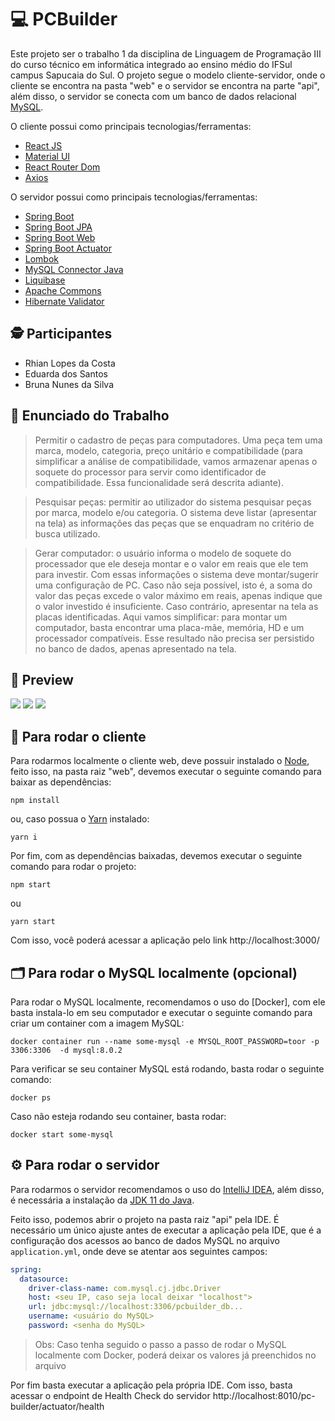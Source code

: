# :computer: PCBuilder

Este projeto ser o trabalho 1 da disciplina de Linguagem de Programação III do curso técnico em informática integrado
ao ensino médio do IFSul campus Sapucaia do Sul. O projeto segue o modelo cliente-servidor, onde o cliente se encontra na pasta "web" e 
o servidor se encontra na parte "api", além disso, o servidor se conecta com um banco de dados relacional [MySQL](https://www.mysql.com/).

O cliente possui como principais tecnologias/ferramentas:

- [React JS](https://reactjs.org/)
- [Material UI](https://mui.com/)
- [React Router Dom](https://v5.reactrouter.com/web/guides/quick-start)
- [Axios](https://axios-http.com/docs/intro)

O servidor possui como principais tecnologias/ferramentas:

- [Spring Boot](https://spring.io/projects/spring-boot)
- [Spring Boot JPA](https://spring.io/projects/spring-data-jpa)
- [Spring Boot Web](https://spring.io/guides/gs/spring-boot/)
- [Spring Boot Actuator](https://docs.spring.io/spring-boot/docs/current/reference/html/actuator.html)
- [Lombok](https://projectlombok.org/)
- [MySQL Connector Java](https://mvnrepository.com/artifact/mysql/mysql-connector-java)
- [Liquibase](https://liquibase.org/)
- [Apache Commons](https://commons.apache.org/)
- [Hibernate Validator](https://hibernate.org/validator/documentation/getting-started/)

## :detective: Participantes

- Rhian Lopes da Costa
- Eduarda dos Santos
- Bruna Nunes da Silva

## :dart:	Enunciado do Trabalho

> Permitir o cadastro de peças para computadores. Uma peça tem uma marca, modelo, categoria, preço unitário e compatibilidade (para simplificar a análise de compatibilidade, vamos armazenar apenas o soquete do processor para servir como identificador de compatibilidade. Essa funcionalidade será descrita adiante).

> Pesquisar peças: permitir ao utilizador do sistema pesquisar peças por marca, modelo e/ou categoria. O sistema deve listar (apresentar na tela) as informações das peças que se enquadram no critério de busca utilizado.

> Gerar computador: o usuário informa o modelo de soquete do processador que ele deseja montar e o valor em reais que ele tem para investir. Com essas informações o sistema deve montar/sugerir uma configuração de PC. Caso não seja possível, isto é, a soma do valor das peças excede o valor máximo em reais, apenas indique que o valor investido é insuficiente. Caso contrário, apresentar na tela as placas identificadas. Aqui vamos simplificar: para montar um computador, basta encontrar uma placa-mãe, memória, HD e um processador compatíveis. Esse resultado não precisa ser persistido no banco de dados, apenas apresentado na tela.

## :eyes: Preview

![](https://cdn.discordapp.com/attachments/576875163686010911/945528975554396200/unknown.png)
![](https://cdn.discordapp.com/attachments/576875163686010911/945529177443008542/unknown.png)
![](https://cdn.discordapp.com/attachments/576875163686010911/945529223869784134/unknown.png)

## :nail_care: Para rodar o cliente

Para rodarmos localmente o cliente web, deve possuir instalado o [Node](https://nodejs.org/en/), feito isso, na pasta raiz "web", devemos executar o seguinte
comando para baixar as dependências:

```shell
npm install
```

ou, caso possua o [Yarn](https://yarnpkg.com/) instalado:

```shell
yarn i
```

Por fim, com as dependências baixadas, devemos executar o seguinte comando para rodar o projeto:

```shell
npm start
```

ou

```shell
yarn start
```

Com isso, você poderá acessar a aplicação pelo link http://localhost:3000/

## :card_index_dividers: Para rodar o MySQL localmente (opcional)


Para rodar o MySQL localmente, recomendamos o uso do [Docker], com ele basta instala-lo em seu computador e executar o seguinte comando para criar um container com a imagem MySQL:

```shell
docker container run --name some-mysql -e MYSQL_ROOT_PASSWORD=toor -p 3306:3306  -d mysql:8.0.2
```

Para verificar se seu container MySQL está rodando, basta rodar o seguinte comando:

```shell
docker ps
```

Caso não esteja rodando seu container, basta rodar:

```shell
docker start some-mysql
```

## :gear: Para rodar o servidor

Para rodarmos o servidor recomendamos o uso do [IntelliJ IDEA](https://www.jetbrains.com/idea/), além disso, é necessária a instalação da [JDK 11 do Java](https://www.oracle.com/java/technologies/javase/jdk11-archive-downloads.html).

Feito isso, podemos abrir o projeto na pasta raiz "api" pela IDE. É necessário um único ajuste antes de executar a aplicação pela IDE, que é a configuração dos 
acessos ao banco de dados MySQL no arquivo `application.yml`, onde deve se atentar aos seguintes campos:

```yaml
spring:
  datasource:
    driver-class-name: com.mysql.cj.jdbc.Driver
    host: <seu IP, caso seja local deixar "localhost">
    url: jdbc:mysql://localhost:3306/pcbuilder_db...
    username: <usuário do MySQL>
    password: <senha do MySQL>
```

> Obs: Caso tenha seguido o passo a passo de rodar o MySQL localmente com Docker, poderá deixar os valores já preenchidos no arquivo

Por fim basta executar a aplicação pela própria IDE. Com isso, basta acessar o endpoint de Health Check do servidor http://localhost:8010/pc-builder/actuator/health

